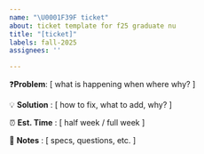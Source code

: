 ```yaml
---
name: "\U0001F39F️ ticket"
about: ticket template for f25 graduate nu
title: "[ticket]"
labels: fall-2025
assignees: ''

---
```


❓**Problem**: [ what is happening when where why? ]

💡 **Solution** : [ how to fix, what to add, why? ]

⏰ **Est. Time** : [ half week / full week ]

📝 **Notes** : [ specs, questions, etc. ]
